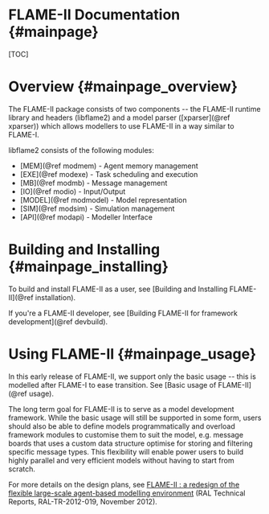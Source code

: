 FLAME-II Documentation {#mainpage}
===============================

[TOC]

Overview  {#mainpage_overview}
========

The FLAME-II package consists of two components -- the FLAME-II runtime library and
headers (libflame2) and a model parser ([xparser](@ref xparser)) which allows modellers to use FLAME-II
in a way similar to FLAME-I.

libflame2 consists of the following modules:
 * [MEM](@ref modmem) - Agent memory management
 * [EXE](@ref modexe) - Task scheduling and execution
 * [MB](@ref modmb) - Message management
 * [IO](@ref modio) - Input/Output
 * [MODEL](@ref modmodel) - Model representation 
 * [SIM](@ref modsim) - Simulation management
 * [API](@ref modapi) - Modeller Interface



Building and Installing  {#mainpage_installing}
=======================

To build and install FLAME-II as a user, see 
[Building and Installing FLAME-II](@ref installation).

If you're a FLAME-II developer, see 
[Building FLAME-II for framework development](@ref devbuild).



Using FLAME-II {#mainpage_usage}
=============

In this early release of FLAME-II, we support only the basic usage -- this is modelled 
after FLAME-I to ease transition. See [Basic usage of FLAME-II](@ref usage).

The long term goal for FLAME-II is to serve as a model development framework. While
the basic usage will still be supported in some form, users should also be able to 
define models programmatically and overload framework modules to customise them to 
suit the model, e.g. message boards that uses a custom data structure optimise for
storing and filtering specific message types. This flexibility will enable power users
to build highly parallel and very efficient models without having to start from scratch.

For more details on the design plans, see 
[FLAME-II : a redesign of the flexible large-scale agent-based modelling environment](http://epubs.stfc.ac.uk/bitstream/8576/RAL-TR-2012-019.pdf)
(RAL Technical Reports, RAL-TR-2012-019, November 2012).


